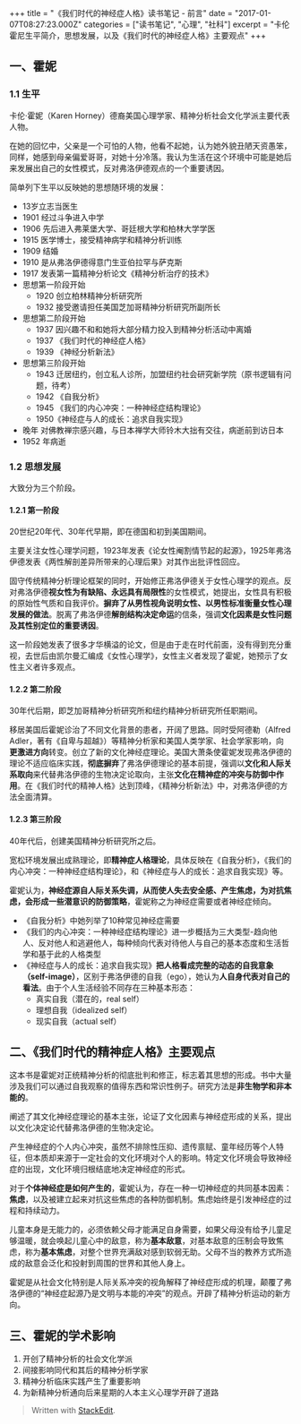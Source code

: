 +++
title = "《我们时代的神经症人格》读书笔记 - 前言"
date = "2017-01-07T08:27:23.000Z"
categories = ["读书笔记", "心理", "社科"]
excerpt = "卡伦霍尼生平简介，思想发展，以及《我们时代的神经症人格》主要观点"
+++
## 一、霍妮

### 1.1 生平
卡伦·霍妮（Karen Horney）德裔美国心理学家、精神分析社会文化学派主要代表人物。

在她的回忆中，父亲是一个可怕的人物，他看不起她，认为她外貌丑陋天资愚笨，同样，她感到母亲偏爱哥哥，对她十分冷落。我认为生活在这个环境中可能是她后来发展出自己的女性模式，反对弗洛伊德观点的一个重要诱因。

简单列下生平以反映她的思想随环境的发展：

- 13岁立志当医生
- 1901 经过斗争进入中学
- 1906 先后进入弗莱堡大学、哥廷根大学和柏林大学学医
- 1915 医学博士，接受精神病学和精神分析训练
- 1909 结婚
- 1910 是从弗洛伊德得意门生亚伯拉罕与萨克斯
- 1917 发表第一篇精神分析论文《精神分析治疗的技术》
- 思想第一阶段开始
    - 1920 创立柏林精神分析研究所
    - 1932 接受邀请担任美国芝加哥精神分析研究所副所长
- 思想第二阶段开始
    - 1937 因兴趣不和和她将大部分精力投入到精神分析活动中离婚
    - 1937 《我们时代的神经症人格》
    - 1939 《神经分析新法》
- 思想第三阶段开始
    - 1943 迁居纽约，创立私人诊所，加盟纽约社会研究新学院（原书逻辑有问题，待考）
    - 1942 《自我分析》
    - 1945 《我们的内心冲突：一种神经症结构理论》
    - 1950《神经症与人的成长：追求自我实现》
- 晚年 对佛教禅宗感兴趣，与日本禅学大师铃木大拙有交往，病逝前到访日本
- 1952 年病逝

### 1.2 思想发展

大致分为三个阶段。

#### 1.2.1 第一阶段

20世纪20年代、30年代早期，即在德国和初到美国期间。

主要关注女性心理学问题，1923年发表《论女性阉割情节起的起源》，1925年弗洛伊德发表《两性解剖差异所带来的心理后果》对其作出批评性回应。

固守传统精神分析理论框架的同时，开始修正弗洛伊德关于女性心理学的观点。反对弗洛伊德**视女性为有缺陷、永远具有局限性**的女性模式，她提出，女性具有积极的原始性气质和自我评价。**摒弃了从男性视角说明女性、以男性标准衡量女性心理发展的做法**。脱离了弗洛伊德**解剖结构决定命运**的信条，强调**文化因素是女性问题及其性别定位的重要诱因**。

这一阶段她发表了很多才华横溢的论文，但是由于走在时代前面，没有得到充分重视，去世后由凯尔曼汇编成《女性心理学》，女性主义者发现了霍妮，她预示了女性主义者许多观点。

#### 1.2.2 第二阶段

30年代后期，即芝加哥精神分析研究所和纽约精神分析研究所任职期间。

移居美国后霍妮诊治了不同文化背景的患者，开阔了思路。同时受阿德勒（Alfred Adler，著有《自卑与超越》）等精神分析家和美国人类学家、社会学家影响，向**更激进方向**转变。创立了新的文化神经症理论。美国大萧条使霍妮发现弗洛伊德的理论不适应临床实践，**彻底摒弃**了弗洛伊德理论的基本前提，强调以**文化和人际关系取向**来代替弗洛伊德的生物决定论取向，主张**文化在精神症的冲突与防御中作用**。在《我们时代的精神人格》达到顶峰，《精神分析新法》中，对弗洛伊德的方法全面清算。

#### 1.2.3 第三阶段
40年代后，创建美国精神分析研究所之后。

宽松环境发展出成熟理论，即**精神症人格理论**，具体反映在《自我分析》，《我们的内心冲突：一种神经症结构理论》，和《神经症与人的成长：追求自我实现》等。

霍妮认为，**神经症源自人际关系失调，从而使人失去安全感、产生焦虑，为对抗焦虑，会形成一些潜意识的防御策略**，霍妮称之为神经症需要或者神经症倾向。

- 《自我分析》中她列举了10种常见神经症需要
- 《我们的内心冲突：一种神经症结构理论》进一步概括为三大类型-趋向他人、反对他人和逃避他人，每种倾向代表对待他人与自己的基本态度和生活哲学和基于此的人格类型
- 《神经症与人的成长：追求自我实现》**把人格看成完整的动态的自我意象（self-image）**，区别于弗洛伊德的自我（ego），她认为**人自身代表对自己的看法**。由于个人生活经验不同存在三种基本形态：
    - 真实自我（潜在的，real self）
    - 理想自我（idealized self）
    - 现实自我（actual self）

## 二、《我们时代的精神症人格》主要观点

这本书是霍妮对正统精神分析的彻底批判和修正，标志着其思想的形成。书中大量涉及我们可以通过自我观察的值得东西和常识性例子。研究方法是**非生物学和非本能的**。

阐述了其文化神经症理论的基本主张，论证了文化因素与神经症形成的关系，提出以文化决定论代替弗洛伊德的生物决定论。

产生神经症的个人内心冲突，虽然不排除性压抑、遗传禀赋、童年经历等个人特征，但本质却来源于一定社会的文化环境对个人的影响。特定文化环境会导致神经症的出现，文化环境归根结底地决定神经症的形式。

对于**个体神经症是如何产生的**，霍妮认为，存在一种一切神经症的共同基本因素：**焦虑**，以及被建立起来对抗这些焦虑的各种防御机制。焦虑始终是引发神经症的过程和持续动力。

儿童本身是无能力的，必须依赖父母才能满足自身需要，如果父母没有给予儿童足够温暖，就会唤起儿童心中的敌意，称为**基本敌意**，对基本敌意的压制会导致焦虑，称为**基本焦虑**，对整个世界充满敌对感到软弱无助。父母不当的教养方式所造成的敌意会泛化和投射到周围的世界和其他人身上。

霍妮是从社会文化特别是人际关系冲突的视角解释了神经症形成的机理，颠覆了弗洛伊德的“神经症起源乃是文明与本能的冲突”的观点。开辟了精神分析运动的新方向。

## 三、霍妮的学术影响

1. 开创了精神分析的社会文化学派
2. 间接影响同代和其后的精神分析学家
3. 精神分析临床实践产生了重要影响
4. 为新精神分析通向后来星期的人本主义心理学开辟了道路

> Written with [StackEdit](https://stackedit.io/).